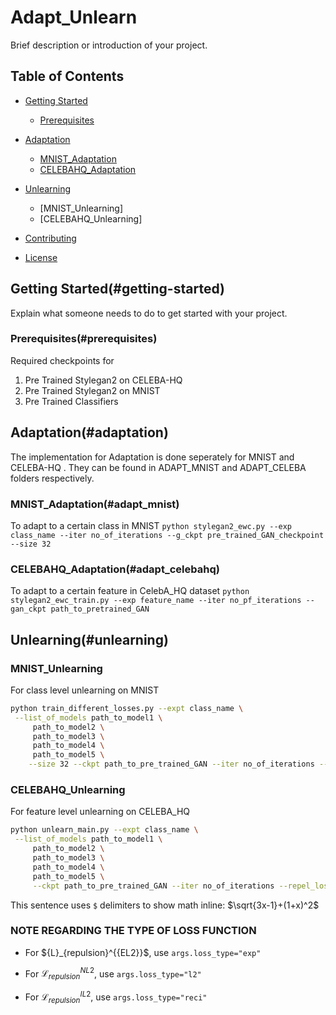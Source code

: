 
# Adapt_Unlearn

Brief description or introduction of your project.

## Table of Contents

- [Getting Started](#getting-started)
  - [Prerequisites](#prerequisites)
  
- [Adaptation](#adaptation)
    - [MNIST_Adaptation ](#adapt_mnist)
    - [CELEBAHQ_Adaptation ](#adapt_celebahq)
    

- [Unlearning](#unlearning)
    - [MNIST_Unlearning]
    - [CELEBAHQ_Unlearning]
- [Contributing](#contributing)
- [License](#license)

## Getting Started(#getting-started)

Explain what someone needs to do to get started with your project.

### Prerequisites(#prerequisites)
Required checkpoints for 
1. Pre Trained Stylegan2 on CELEBA-HQ
2. Pre Trained Stylegan2 on MNIST
3. Pre Trained Classifiers

## Adaptation(#adaptation)

The implementation for Adaptation is done seperately for MNIST and CELEBA-HQ . They can be found in ADAPT_MNIST and ADAPT_CELEBA folders respectively.

### MNIST_Adaptation(#adapt_mnist)
To adapt to a certain class in MNIST
``` python stylegan2_ewc.py --exp class_name --iter no_of_iterations --g_ckpt pre_trained_GAN_checkpoint --size 32 ```



### CELEBAHQ_Adaptation(#adapt_celebahq)
To adapt to a certain feature in CelebA_HQ dataset
```python stylegan2_ewc_train.py --exp feature_name --iter no_pf_iterations --gan_ckpt path_to_pretrained_GAN ```



## Unlearning(#unlearning)

### MNIST_Unlearning
For class level unlearning on MNIST
```bash
python train_different_losses.py --expt class_name \
 --list_of_models path_to_model1 \
     path_to_model2 \
     path_to_model3 \
     path_to_model4 \
     path_to_model5 \
    --size 32 --ckpt path_to_pre_trained_GAN --iter no_of_iterations --repel --gamma value_of_constant --loss_type type_of_loss_function


```
### CELEBAHQ_Unlearning
For feature level unlearning on CELEBA_HQ
```bash
python unlearn_main.py --expt class_name \
 --list_of_models path_to_model1 \
     path_to_model2 \
     path_to_model3 \
     path_to_model4 \
     path_to_model5 \
     --ckpt path_to_pre_trained_GAN --iter no_of_iterations --repel_loss --gamma value_of_constant --loss_type type_of_loss_function


```
This sentence uses `$` delimiters to show math inline:  $\sqrt{3x-1}+(1+x)^2$

### NOTE REGARDING THE TYPE OF LOSS FUNCTION
* For $\{L}_{repulsion}^{{EL2}}$, use ```args.loss_type="exp"```

* For $\mathcal{L}_{repulsion}^{{NL2}}$, use ```args.loss_type="l2"```
* For $\mathcal{L}_{repulsion}^{{IL2}}$, use ```args.loss_type="reci"```





